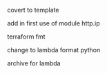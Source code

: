 covert to template

add in first use of module http.ip

terraform fmt





change to lambda format python

archive for lambda


